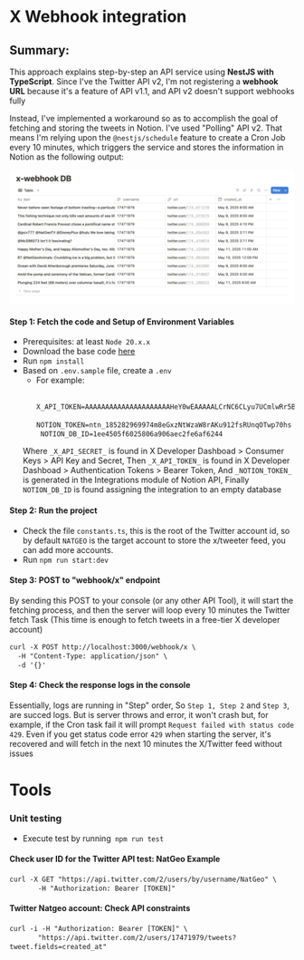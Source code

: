 # X Webhook integration

## Summary: 

This approach explains step-by-step an API service using **NestJS with TypeScript**. Since I've the Twitter API v2, I'm not registering a **webhook URL** because it's a feature of API v1.1, and API v2 doesn't support webhooks fully

Instead, I've implemented a workaround so as to accomplish the goal of fetching and storing the tweets in Notion. I've used "Polling" API v2. That means I'm relying upon the ```@nestjs/schedule``` feature to create a Cron Job every 10 minutes, which triggers the service and stores the information in Notion as the following output:

![Output](./src/img/output.png)

#### Step 1: Fetch the code and Setup of Environment Variables
- Prerequisites: at least ```Node 20.x.x```
- Download the base code [here](https://github.com/EmrajiPower/x-weekhook-integration)
- Run ```npm install```
- Based on ```.env.sample``` file, create a ```.env```
   * For example:
       ```X_API_SECRET=aY0FkNNlxmuRw6BsZnT8wvw3urInRSIR2LfCTzS8nFAaGBkAak
        X_API_TOKEN=AAAAAAAAAAAAAAAAAAAAAHeY0wEAAAAALCrNC6CLyu7UCmlwRr5BaNNZmSY%3DVMjvBvAbWjiTP0SQWowo8ApDabWb4ndSs2A9zE3IYtyZhklrKM
        NOTION_TOKEN=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
        NOTION_DB_ID=1ee4505f6025806a906aec2fe6af6244
    Where ```_X_API_SECRET_``` is found in X Developer Dashboad > Consumer Keys > API Key and Secret,
    Then ```_X_API_TOKEN_``` is found in X Developer Dashboad > Authentication Tokens > Bearer Token,
    And ```_NOTION_TOKEN_``` is generated in the Integrations module of Notion API,
    Finally ```NOTION_DB_ID``` is found assigning the integration to an empty database
#### Step 2: Run the project
- Check the file ```constants.ts```, this is the root of the Twitter account id, so by default ```NATGEO``` is the target account to store the x/tweeter feed, you can add more accounts.
- Run ```npm run start:dev```

#### Step 3: POST to "webhook/x" endpoint
By sending this POST to your console (or any other API Tool), it will start the fetching process, and then the server will loop every 10 minutes the Twitter fetch Task (This time is enough to fetch tweets in a free-tier X developer account) 
```
curl -X POST http://localhost:3000/webhook/x \
  -H "Content-Type: application/json" \
  -d '{}'
```

#### Step 4: Check the response logs in the console
Essentially, logs are running in "Step" order, So ```Step 1, Step 2``` and ```Step 3```, are succed logs. But is server throws and error, it won't crash but, for example, if the Cron task fail it will prompt ```Request failed with status code 429```. Even if you get status code error ```429``` when starting the server, it's recovered and will fetch in the next 10 minutes the X/Twitter feed without issues

# Tools

### Unit testing
- Execute test by running``` npm run test```

#### Check user ID for the Twitter API test: NatGeo Example
```
curl -X GET "https://api.twitter.com/2/users/by/username/NatGeo" \
       -H "Authorization: Bearer [TOKEN]"
```

#### Twitter Natgeo account: Check API constraints
```
curl -i -H "Authorization: Bearer [TOKEN]" \
       "https://api.twitter.com/2/users/17471979/tweets?tweet.fields=created_at"
```